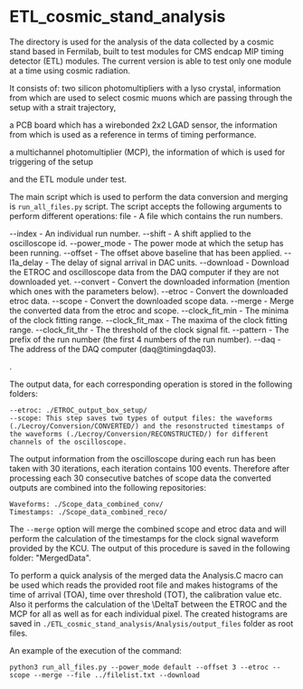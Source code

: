 # ETL_cosmic_stand_analysis
The directory is used for the analysis of the data collected by a cosmic stand based in Fermilab, 
built to test modules for CMS endcap MIP timing detector (ETL) modules. The current version is able to 
test only one module at a time using cosmic radiation.

It consists of:
two silicon photomultipliers with a lyso crystal, information from which are used 
to select cosmic muons which are passing through the setup with a strait trajectory, 

a PCB board which has a wirebonded 2x2 LGAD sensor, the information from which is used 
as a reference in terms of timing performance. 

a multichannel photomultiplier (MCP), the information of which is used for triggering of the 
setup

and the ETL module under test.

The main script which is used to perform the data conversion and merging is `run_all_files.py` script.
The script accepts the following arguments to perform different operations:
file - A file which contains the run numbers.

--index - An individual run number.
--shift - A shift applied to the oscilloscope id.
--power_mode - The power mode at which the setup has been running.
--offset - The offset above baseline that has been applied.
--l1a_delay - The delay of signal arrival in DAC units.
--download - Download the ETROC and oscilloscope data from the DAQ computer if they are not downloaded yet.
--convert - Convert the downloaded information (mention which ones with the parameters below).
--etroc - Convert the downloaded etroc data.
--scope - Convert the downloaded scope data.
--merge - Merge the converted data from the etroc and scope.
--clock_fit_min - The minima of the clock fitting range.
--clock_fit_max - The maxima of the clock fitting range.
--clock_fit_thr - The threshold of the clock signal fit.
--pattern - The prefix of the run number (the first 4 numbers of the run number).
--daq - The address of the DAQ computer (daq@timingdaq03).

.

The output data, for each corresponding operation is stored in the following folders:
```
--etroc: ./ETROC_output_box_setup/
--scope: This step saves two types of output files: the waveforms (./Lecroy/Conversion/CONVERTED/) and the resonstructed timestamps of the waveforms (./Lecroy/Conversion/RECONSTRUCTED/) for different channels of the oscilloscope.
```
The output information from the oscilloscope during each run has been taken with 30 iterations, each iteration contains 100 events. Therefore after processing each 30 consecutive batches of scope data the converted outputs are combined into the following repositories:
```
Waveforms: ./Scope_data_combined_conv/
Timestamps: ./Scope_data_combined_reco/
```

The `--merge` option will merge the combined scope and etroc data and will perform the calculation of the timestamps for the clock signal waveform provided by the KCU. The output of this procedure is saved in the following folder: "MergedData".

To perform a quick analysis of the merged data the Analysis.C macro can be used which reads the provided root file and makes histograms of the time of arrival (TOA), time over threshold (TOT), the calibration value etc. Also it performs the calculation of the \DeltaT between the ETROC and the MCP for all as well as for each individual pixel. The created histograms are saved in `./ETL_cosmic_stand_analysis/Analysis/output_files` folder as root files.

An example of the execution of the command:
```
python3 run_all_files.py --power_mode default --offset 3 --etroc --scope --merge --file ../filelist.txt --download
```


